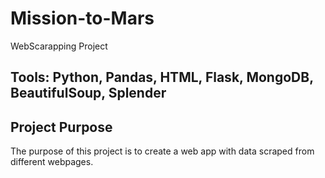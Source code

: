 # Mission-to-Mars

WebScarapping Project

## Tools: Python, Pandas, HTML, Flask, MongoDB, BeautifulSoup, Splender

## Project Purpose

The purpose of this project is to create a web app with data scraped from different webpages.
